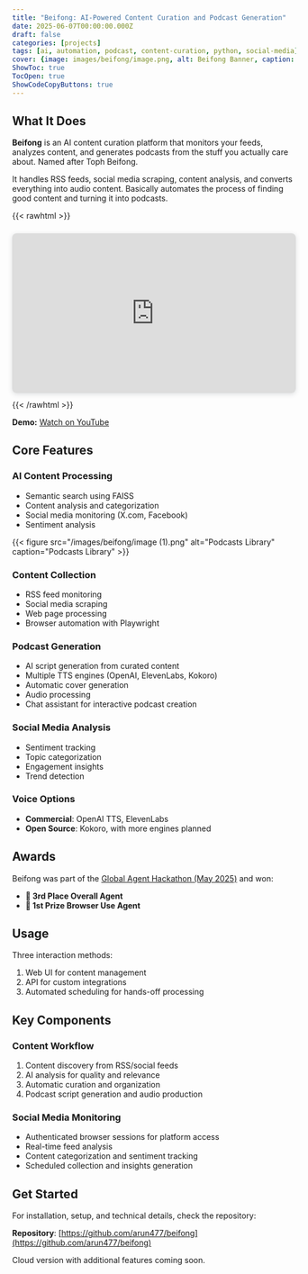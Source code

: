 ```yaml
---
title: "Beifong: AI-Powered Content Curation and Podcast Generation"
date: 2025-06-07T00:00:00.000Z
draft: false
categories: [projects]
tags: [ai, automation, podcast, content-curation, python, social-media]
cover: {image: images/beifong/image.png, alt: Beifong Banner, caption: Beifong - AI Content Curation Platform, hiddenInList: true}
ShowToc: true
TocOpen: true
ShowCodeCopyButtons: true
---
```


## What It Does

**Beifong** is an AI content curation platform that monitors your feeds, analyzes content, and generates podcasts from the stuff you actually care about. Named after Toph Beifong.

It handles RSS feeds, social media scraping, content analysis, and converts everything into audio content. Basically automates the process of finding good content and turning it into podcasts.

{{< rawhtml >}}
<div style="position: relative; width: 100%; height: 0; padding-top: 56.2500%;
 padding-bottom: 0; box-shadow: 0 2px 8px 0 rgba(63,69,81,0.16); margin-top: 1.6em; margin-bottom: 0.9em; overflow: hidden;
 border-radius: 8px; will-change: transform;">
  <iframe loading="lazy" style="position: absolute; width: 100%; height: 100%; top: 0; left: 0; border: none; padding: 0;margin: 0;"
    src="https://www.canva.com/design/DAGoUfv8ICM/L34r-foQtTps02XXeUOUYA/watch?embed" allowfullscreen="allowfullscreen" allow="fullscreen">
  </iframe>
</div>
{{< /rawhtml >}}

**Demo:** [Watch on YouTube](https://www.youtube.com/watch?v=dB8FZY3x9EY)

## Core Features

### AI Content Processing
- Semantic search using FAISS
- Content analysis and categorization
- Social media monitoring (X.com, Facebook)
- Sentiment analysis

{{< figure src="/images/beifong/image (1).png" alt="Podcasts Library" caption="Podcasts Library" >}}

### Content Collection
- RSS feed monitoring
- Social media scraping
- Web page processing
- Browser automation with Playwright

### Podcast Generation
- AI script generation from curated content
- Multiple TTS engines (OpenAI, ElevenLabs, Kokoro)
- Automatic cover generation
- Audio processing
- Chat assistant for interactive podcast creation

### Social Media Analysis
- Sentiment tracking
- Topic categorization
- Engagement insights
- Trend detection

### Voice Options
- **Commercial**: OpenAI TTS, ElevenLabs
- **Open Source**: Kokoro, with more engines planned

## Awards

Beifong was part of the [Global Agent Hackathon (May 2025)](https://github.com/global-agent-hackathon/global-agent-hackathon-may-2025/pull/129) and won:
- **🥉 3rd Place Overall Agent**
- **🥇 1st Prize Browser Use Agent**

## Usage

Three interaction methods:
1. Web UI for content management
2. API for custom integrations
3. Automated scheduling for hands-off processing

## Key Components

### Content Workflow
1. Content discovery from RSS/social feeds
2. AI analysis for quality and relevance
3. Automatic curation and organization
4. Podcast script generation and audio production

### Social Media Monitoring
- Authenticated browser sessions for platform access
- Real-time feed analysis
- Content categorization and sentiment tracking
- Scheduled collection and insights generation

## Get Started

For installation, setup, and technical details, check the repository:

**Repository**: [https://github.com/arun477/beifong](https://github.com/arun477/beifong)

Cloud version with additional features coming soon.